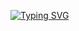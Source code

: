 [![Typing SVG](https://readme-typing-svg.demolab.com?font=Fira+Code&size=28&pause=1000&color=5498A9&vCenter=true&random=false&width=435&lines=Hello!+%F0%9F%91%8B+;My+name+is+Anastasia++%F0%9F%91%A9;%F0%9F%92%BB++Fullstack+web+developer;Located+in+Almere%2C+NL++%F0%9F%87%B3%F0%9F%87%B1)](https://git.io/typing-svg)

<!--START_SECTION:readme-info-->
<!--END_SECTION:readme-info-->

<!--START_SECTION_PROFILE_VIEWS:readme-info-->
<!--END_SECTION_PROFILE_VIEWS:readme-info-->

<!--START_SECTION_LINES_OF_CODE:readme-info-->
<!--END_SECTION_LINES_OF_CODE:readme-info-->

<!--START_CONTRIBUTIONS:readme-info-->
<!--END_CONTRIBUTIONS:readme-info-->

<!--START_SECTION_DAILY_COMMIT:readme-info-->
<!--END_SECTION_DAILY_COMMIT:readme-info-->

<!--START_SECTION_WEEKLY_COMMIT:readme-info-->
<!--END_SECTION_WEEKLY_COMMIT:readme-info-->

<!--START_SECTION_LANGUAGE:readme-info-->
<!--END_SECTION_LANGUAGE:readme-info-->


